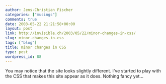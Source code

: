 ```yaml
---
author: Jens-Christian Fischer
categories: ["musings"]
comments: true
date: 2003-05-22 21:21:58+00:00
layout: post
link: http://invisible.ch/2003/05/22/minor-changes-in-css/
slug: minor-changes-in-css
tags: ["blog"]
title: minor changes in CSS
type: post
wordpress_id: 88
---
```


You may notice that the site looks slightly different. I've started to play with the CSS that makes this site appear as it does. Nothing fancy yet...
